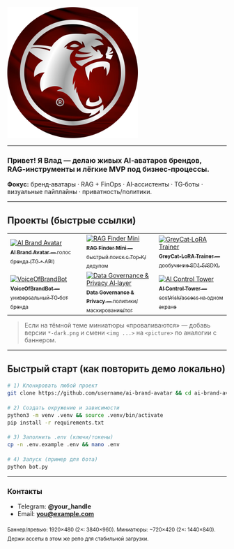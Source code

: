 <!-- ЗАМЕНИ `username` на свой GitHub-логин. Положи все изображения в папку assets/ этого же репозитория. -->

<picture>
  <source media="(prefers-color-scheme: dark)" srcset="assets/projects-banner-dark.png">
  <img src="assets/GC300.png" alt="Grey Cat — проекты и MVP" width="300px">
</picture>

---

### Привет! Я Влад — делаю живых AI‑аватаров брендов, RAG‑инструменты и лёгкие MVP под бизнес‑процессы.

**Фокус:** бренд‑аватары · RAG + FinOps · AI‑ассистенты · TG‑боты · визуальные пайплайны · приватность/политики.

---

## Проекты (быстрые ссылки)

<table>
  <tr>
    <td>
      <a href="https://github.com/username/ai-brand-avatar">
        <img src="assets/ai-brand-avatar.png" alt="AI Brand Avatar" width="360"><br>
        <sub><b>AI Brand Avatar</b> — голос бренда (TG + API)</sub>
      </a>
    </td>
    <td>
      <a href="https://github.com/username/rag-finder-mini">
        <img src="assets/rag-finder-mini.png" alt="RAG Finder Mini" width="360"><br>
        <sub><b>RAG Finder Mini</b> — быстрый поиск с Top‑K/дедупом</sub>
      </a>
    </td>
    <td>
      <a href="https://github.com/username/greycat-lora-trainer">
        <img src="assets/greycat-lora-trainer.png" alt="GreyCat‑LoRA Trainer" width="360"><br>
        <sub><b>GreyCat‑LoRA Trainer</b> — дообучение SD1.5/SDXL</sub>
      </a>
    </td>
  </tr>
  <tr>
    <td>
      <a href="https://github.com/username/voiceofbrandbot">
        <img src="assets/voiceofbrandbot.png" alt="VoiceOfBrandBot" width="360"><br>
        <sub><b>VoiceOfBrandBot</b> — универсальный TG‑бот бренда</sub>
      </a>
    </td>
    <td>
      <a href="https://github.com/username/data-governance-privacy-ai-layer">
        <img src="assets/data-governance.png" alt="Data Governance & Privacy AI‑layer" width="360"><br>
        <sub><b>Data Governance & Privacy</b> — политики/маскирование/лог</sub>
      </a>
    </td>
    <td>
      <a href="https://github.com/username/ai-control-tower">
        <img src="assets/ai-control-tower.png" alt="AI Control Tower" width="360"><br>
        <sub><b>AI Control Tower</b> — cost/risk/access на одном экране</sub>
      </a>
    </td>
  </tr>
</table>

> Если на тёмной теме миниатюры «проваливаются» — добавь версии `*-dark.png` и смени `<img ...>` на `<picture>` по аналогии с баннером.

---

## Быстрый старт (как повторить демо локально)

```bash
# 1) Клонировать любой проект
git clone https://github.com/username/ai-brand-avatar && cd ai-brand-avatar

# 2) Создать окружение и зависимости
python3 -m venv .venv && source .venv/bin/activate
pip install -r requirements.txt

# 3) Заполнить .env (ключи/токены)
cp -n .env.example .env && nano .env

# 4) Запуск (пример для бота)
python bot.py
```

---

### Контакты

* Telegram: **@your\_handle**
* Email: **[you@example.com](mailto:you@example.com)**

<sub>Баннер/превью: 1920×480 (2×: 3840×960). Миниатюры: \~720×420 (2×: 1440×840). Держи ассеты в этом же репо для стабильной загрузки.</sub>
